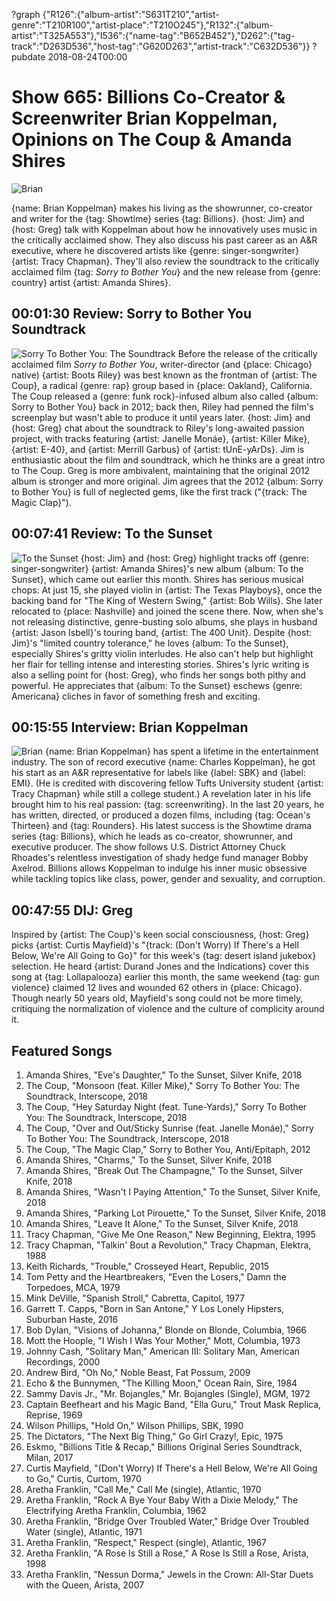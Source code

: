 ?graph {"R126":{"album-artist":"S631T210","artist-genre":"T210R100","artist-place":"T210O245"},"R132":{"album-artist":"T325A553"},"I536":{"name-tag":"B652B452"},"D262":{"tag-track":"D263D536","host-tag":"G620D263","artist-track":"C632D536"}}
?pubdate 2018-08-24T00:00

# Show 665: Billions Co-Creator & Screenwriter Brian Koppelman, Opinions on The Coup & Amanda Shires

![Brian](//static.soundopinions.org/images/2018/brian_koppelman.png)

{name: Brian Koppelman} makes his living as the showrunner, co-creator and writer for the {tag: Showtime} series {tag: Billions}. {host: Jim} and {host: Greg} talk with Koppelman about how he innovatively uses music in the critically acclaimed show. They also discuss his past career as an A&R executive, where he discovered artists like {genre: singer-songwriter} {artist: Tracy Chapman}. They'll also review the soundtrack to the critically acclaimed film {tag: *Sorry to Bother You*} and the new release from {genre: country} artist {artist: Amanda Shires}.

## 00:01:30 Review: Sorry to Bother You Soundtrack
![Sorry To Bother You: The Soundtrack](https://is2-ssl.mzstatic.com/image/thumb/Music118/v4/34/9e/4f/349e4f9f-a11e-322f-69e7-42123dc3262e/source/600x600bb.jpg "28436379/1415214513")
Before the release of the critically acclaimed film *Sorry to Bother You*, writer-director (and {place: Chicago} native) {artist: Boots Riley} was best known as the frontman of {artist: The Coup}, a radical {genre: rap} group based in {place: Oakland}, California. The Coup released a {genre: funk rock}-infused album also called {album: Sorry to Bother You} back in 2012; back then, Riley had penned the film's screenplay but wasn't able to produce it until years later. {host: Jim} and {host: Greg} chat about the soundtrack to Riley's long-awaited passion project, with tracks featuring {artist: Janelle Monáe}, {artist: Killer Mike}, {artist: E-40}, and {artist: Merrill Garbus} of {artist: tUnE-yArDs}. Jim is enthusiastic about the film and soundtrack, which he thinks are a great intro to The Coup. Greg is more ambivalent, maintaining that the original 2012 album is stronger and more original. Jim agrees that the 2012 {album: Sorry to Bother You} is full of neglected gems, like the first track ("{track: The Magic Clap}").

## 00:07:41 Review: To the Sunset
![To the Sunset](https://is5-ssl.mzstatic.com/image/thumb/Music128/v4/61/0a/df/610adfab-e0d9-d6b4-7c87-b308bb7dd0df/source/600x600bb.jpg "250007874/1376309972")
{host: Jim} and {host: Greg} highlight tracks off {genre: singer-songwriter} {artist: Amanda Shires}'s new album {album: To the Sunset}, which came out earlier this month. Shires has serious musical chops: At just 15, she played violin in {artist: The Texas Playboys}, once the backing band for "The King of Western Swing," {artist: Bob Wills}. She later relocated to {place: Nashville} and joined the scene there. Now, when she's not releasing distinctive, genre-busting solo albums, she plays in husband {artist: Jason Isbell}'s touring band, {artist: The 400 Unit}. Despite {host: Jim}'s "limited country tolerance," he loves {album: To the Sunset}, especially Shires's gritty violin interludes. He also can't help but highlight her flair for telling intense and interesting stories. Shires's lyric writing is also a selling point for {host: Greg}, who finds her songs both pithy and powerful. He appreciates that {album: To the Sunset} eschews {genre: Americana} cliches in favor of something fresh and exciting. 

## 00:15:55 Interview: Brian Koppelman
![Brian](//static.soundopinions.org/images/2018/billions1.jpg)
{name: Brian Koppelman} has spent a lifetime in the entertainment industry. The son of record executive {name: Charles Koppelman}, he got his start as an A&R representative for labels like {label: SBK} and {label: EMI}. (He is credited with discovering fellow Tufts University student {artist: Tracy Chapman} while still a college student.) A revelation later in his life brought him to his real passion: {tag: screenwriting}. In the last 20 years, he has written, directed, or produced a dozen films, including {tag: Ocean's Thirteen} and {tag: Rounders}. His latest success is the Showtime drama series {tag: Billions}, which he leads as co-creator, showrunner, and executive producer. The show follows U.S. District Attorney Chuck Rhoades's relentless investigation of shady hedge fund manager Bobby Axelrod. Billions allows Koppelman to indulge his inner music obsessive while tackling topics like class, power, gender and sexuality, and corruption.

## 00:47:55 DIJ: Greg

Inspired by {artist: The Coup}'s keen social consciousness, {host: Greg} picks {artist: Curtis Mayfield}'s "{track: (Don't Worry) If There's a Hell Below, We're All Going to Go}" for this week's {tag: desert island jukebox} selection. He heard {artist: Durand Jones and the Indications} cover this song at {tag: Lollapalooza} earlier this month, the same weekend {tag: gun violence} claimed 12 lives and wounded 62 others in {place: Chicago}. Though nearly 50 years old, Mayfield's song could not be more timely, critiquing the normalization of violence and the culture of complicity around it.

## Featured Songs
1. Amanda Shires, "Eve's Daughter," To the Sunset, Silver Knife, 2018
1. The Coup, "Monsoon (feat. Killer Mike)," Sorry To Bother You: The Soundtrack, Interscope, 2018
1. The Coup, "Hey Saturday Night (feat. Tune-Yards)," Sorry To Bother You: The Soundtrack, Interscope, 2018
1. The Coup, "Over and Out/Sticky Sunrise (feat. Janelle Monáe)," Sorry To Bother You: The Soundtrack, Interscope, 2018
1. The Coup, "The Magic Clap," Sorry to Bother You, Anti/Epitaph, 2012
1. Amanda Shires, "Charms," To the Sunset, Silver Knife, 2018
1. Amanda Shires, "Break Out The Champagne," To the Sunset, Silver Knife, 2018
1. Amanda Shires, "Wasn't I Paying Attention," To the Sunset, Silver Knife, 2018
1. Amanda Shires, "Parking Lot Pirouette," To the Sunset, Silver Knife, 2018
1. Amanda Shires, "Leave It Alone," To the Sunset, Silver Knife, 2018
1. Tracy Chapman, "Give Me One Reason," New Beginning, Elektra, 1995
1. Tracy Chapman, "Talkin' Bout a Revolution," Tracy Chapman, Elektra, 1988
1. Keith Richards, "Trouble," Crosseyed Heart, Republic, 2015
1. Tom Petty and the Heartbreakers, "Even the Losers," Damn the Torpedoes, MCA, 1979
1. Mink DeVille, "Spanish Stroll," Cabretta, Capitol, 1977
1. Garrett T. Capps, "Born in San Antone," Y Los Lonely Hipsters, Suburban Haste, 2016
1. Bob Dylan, "Visions of Johanna," Blonde on Blonde, Columbia, 1966
1. Mott the Hoople, "I Wish I Was Your Mother," Mott, Columbia, 1973
1. Johnny Cash, "Solitary Man," American III: Solitary Man, American Recordings, 2000
1. Andrew Bird, "Oh No," Noble Beast, Fat Possum, 2009
1. Echo & the Bunnymen, "The Killing Moon," Ocean Rain, Sire, 1984
1. Sammy Davis Jr., "Mr. Bojangles," Mr. Bojangles (Single), MGM, 1972
1. Captain Beefheart and his Magic Band, "Ella Guru," Trout Mask Replica, Reprise, 1969
1. Wilson Phillips, "Hold On," Wilson Phillips, SBK, 1990
1. The Dictators, "The Next Big Thing," Go Girl Crazy!, Epic, 1975
1. Eskmo, "Billions Title & Recap," Billions Original Series Soundtrack, Milan, 2017
1. Curtis Mayfield, "(Don't Worry) If There's a Hell Below, We're All Going to Go," Curtis, Curtom, 1970
1. Aretha Franklin, "Call Me," Call Me (single), Atlantic, 1970
1. Aretha Franklin, "Rock A Bye Your Baby With a Dixie Melody," The Electrifying Aretha Franklin, Columbia, 1962
1. Aretha Franklin, "Bridge Over Troubled Water," Bridge Over Troubled Water (single), Atlantic, 1971
1. Aretha Franklin, "Respect," Respect (single), Atlantic, 1967
1. Aretha Franklin, "A Rose Is Still a Rose," A Rose Is Still a Rose, Arista, 1998
1. Aretha Franklin, "Nessun Dorma," Jewels in the Crown: All-Star Duets with the Queen, Arista, 2007


